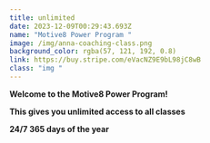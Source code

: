 ```yaml
---
title: unlimited
date: 2023-12-09T00:29:43.693Z
name: "Motive8 Power Program "
image: /img/anna-coaching-class.png
background_color: rgba(57, 121, 192, 0.8)
link: https://buy.stripe.com/eVacNZ9E9bL98jC8wB
class: "img "
---
```


**Welcome to the Motive8 Power Program!**

**This gives you unlimited access to all classes**

**24/7 365 days of the year**
